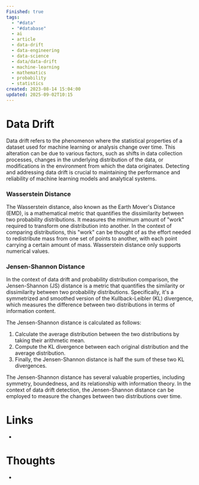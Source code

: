 ```yaml
---
Finished: true
tags:
  - "#data"
  - "#database"
  - ai
  - article
  - data-drift
  - data-engineering
  - data-science
  - data/data-drift
  - machine-learning
  - mathematics
  - probability
  - statistics
created: 2023-08-14 15:04:00
updated: 2025-09-02T10:15
---
```


# Data Drift
Data drift refers to the phenomenon where the statistical properties of a dataset used for machine learning or analysis change over time. This alteration can be due to various factors, such as shifts in data collection processes, changes in the underlying distribution of the data, or modifications in the environment from which the data originates. Detecting and addressing data drift is crucial to maintaining the performance and reliability of machine learning models and analytical systems.


### Wasserstein Distance
The Wasserstein distance, also known as the Earth Mover's Distance (EMD), is a mathematical metric that quantifies the dissimilarity between two probability distributions. It measures the minimum amount of "work" required to transform one distribution into another. In the context of comparing distributions, this "work" can be thought of as the effort needed to redistribute mass from one set of points to another, with each point carrying a certain amount of mass. Wasserstein distance only supports numerical values. 


### Jensen-Shannon Distance
In the context of data drift and probability distribution comparison, the Jensen-Shannon (JS) distance is a metric that quantifies the similarity or dissimilarity between two probability distributions. Specifically, it's a symmetrized and smoothed version of the Kullback-Leibler (KL) divergence, which measures the difference between two distributions in terms of information content.

The Jensen-Shannon distance is calculated as follows:
1. Calculate the average distribution between the two distributions by taking their arithmetic mean.
2. Compute the KL divergence between each original distribution and the average distribution.
3. Finally, the Jensen-Shannon distance is half the sum of these two KL divergences.

The Jensen-Shannon distance has several valuable properties, including symmetry, boundedness, and its relationship with information theory. In the context of data drift detection, the Jensen-Shannon distance can be employed to measure the changes between two distributions over time. 

# Links
- 

# Thoughts 
- 


